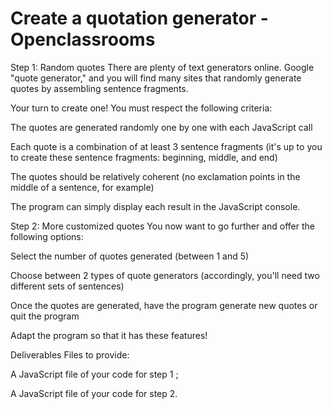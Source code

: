 # Create a quotation generator - Openclassrooms
Step 1: Random quotes
There are plenty of text generators online. Google "quote generator," and you will find many sites that randomly generate quotes by assembling sentence fragments.

Your turn to create one! You must respect the following criteria:

The quotes are generated randomly one by one with each JavaScript call

Each quote is a combination of at least 3 sentence fragments (it's up to you to create these sentence fragments: beginning, middle, and end)

The quotes should be relatively coherent (no exclamation points in the middle of a sentence, for example)

The program can simply display each result in the JavaScript console.

Step 2: More customized quotes
You now want to go further and offer the following options:

Select the number of quotes generated (between 1 and 5)

Choose between 2 types of quote generators (accordingly, you'll need two different sets of sentences)

Once the quotes are generated, have the program generate new quotes or quit the program

Adapt the program so that it has these features!

Deliverables
Files to provide:

A JavaScript file of your code for step 1 ;

A JavaScript file of your code for step 2.

